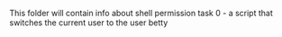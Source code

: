 This folder will contain info about shell permission
task 0 - a script that switches the current user to the user betty
